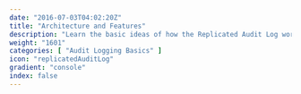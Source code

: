 ```yaml
---
date: "2016-07-03T04:02:20Z"
title: "Architecture and Features"
description: "Learn the basic ideas of how the Replicated Audit Log works and how to use it"
weight: "1601"
categories: [ "Audit Logging Basics" ]
icon: "replicatedAuditLog"
gradient: "console"
index: false
---
```

